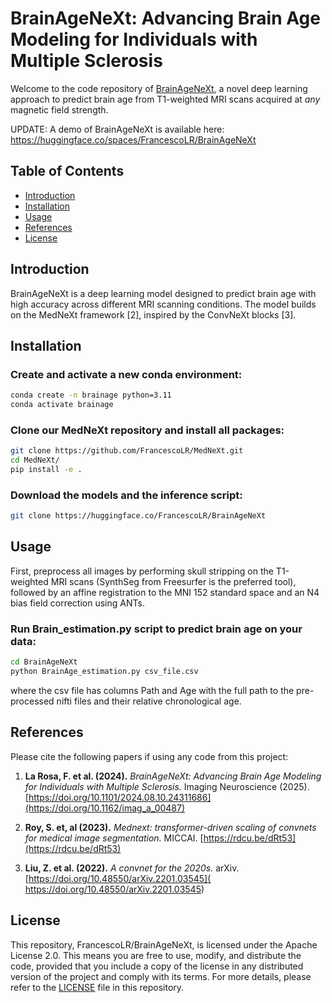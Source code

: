 # BrainAgeNeXt: Advancing Brain Age Modeling for Individuals with Multiple Sclerosis

Welcome to the code repository of [BrainAgeNeXt](https://doi.org/10.1101/2024.08.10.24311686), a novel deep learning approach to predict brain age from T1-weighted MRI scans acquired at *any* magnetic field strength.

UPDATE: A demo of BrainAgeNeXt is available here: https://huggingface.co/spaces/FrancescoLR/BrainAgeNeXt

## Table of Contents
- [Introduction](#introduction)
- [Installation](#installation)
- [Usage](#usage)
- [References](#references)
- [License](#license)

## Introduction
BrainAgeNeXt is a deep learning model designed to predict brain age with high accuracy across different MRI scanning conditions. The model builds on the MedNeXt framework [2], inspired by the ConvNeXt blocks [3].

## Installation
### Create and activate a new conda environment:
```bash
conda create -n brainage python=3.11
conda activate brainage
```

### Clone our MedNeXt repository and install all packages:
```bash
git clone https://github.com/FrancescoLR/MedNeXt.git
cd MedNeXt/
pip install -e .
```

### Download the models and the inference script:
```bash
git clone https://huggingface.co/FrancescoLR/BrainAgeNeXt
```


## Usage
First, preprocess all images by performing skull stripping on the T1-weighted MRI scans (SynthSeg from Freesurfer is the preferred tool), followed by an affine registration to the MNI 152 standard space and an N4 bias field correction using ANTs.
### Run Brain_estimation.py script to predict brain age on your data:

```bash
cd BrainAgeNeXt
python BrainAge_estimation.py csv_file.csv
```

where the csv file has columns Path and Age with the full path to the pre-processed nifti files and their relative chronological age. 

## References
Please cite the following papers if using any code from this project:

1. **La Rosa, F. et al. (2024).** *BrainAgeNeXt: Advancing Brain Age Modeling for Individuals with Multiple Sclerosis.* Imaging Neuroscience (2025). [https://doi.org/10.1101/2024.08.10.24311686](https://doi.org/10.1162/imag_a_00487)

2. **Roy, S. et, al (2023).** *Mednext: transformer-driven scaling of convnets for medical image segmentation.* MICCAI. [https://rdcu.be/dRt53](https://rdcu.be/dRt53)

3. **Liu, Z. et al. (2022).** *A convnet for the 2020s.* arXiv. [https://doi.org/10.48550/arXiv.2201.03545](
https://doi.org/10.48550/arXiv.2201.03545)

## License
This repository, FrancescoLR/BrainAgeNeXt, is licensed under the Apache License 2.0. This means you are free to use, modify, and distribute the code, provided that you include a copy of the license in any distributed version of the project and comply with its terms. For more details, please refer to the [LICENSE](LICENSE) file in this repository.

